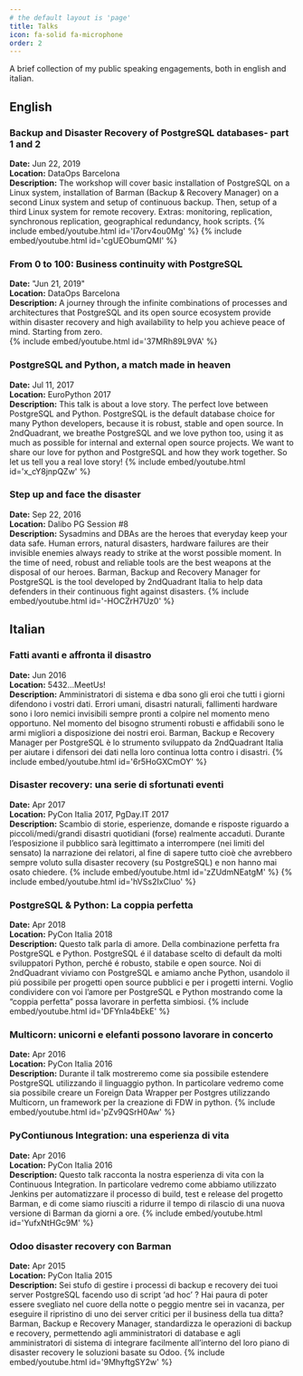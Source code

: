 ```yaml
---
# the default layout is 'page'
title: Talks
icon: fa-solid fa-microphone
order: 2
---
```



A brief collection of my public speaking engagements, both in english and italian.

## English

### Backup and Disaster Recovery of PostgreSQL databases- part 1 and 2

**Date:**  Jun 22, 2019  
**Location:**  DataOps Barcelona  
**Description:**  The workshop will cover basic installation of PostgreSQL on a Linux system, installation of Barman (Backup & Recovery Manager) on a second Linux system and setup of continuous backup. Then, setup of a third Linux system for remote recovery. Extras: monitoring, replication, synchronous replication, geographical redundancy, hook scripts.
{% include embed/youtube.html id='I7orv4ou0Mg' %}
{% include embed/youtube.html id='cgUEObumQMI' %}

### From 0 to 100: Business continuity with PostgreSQL  

**Date:**  "Jun 21, 2019"  
**Location:** DataOps Barcelona  
**Description:** A journey through the infinite combinations of processes and architectures that PostgreSQL and its open source ecosystem provide within disaster recovery and high availability to help you achieve peace of mind. Starting from zero.  
{% include embed/youtube.html id='37MRh89L9VA' %}

### PostgreSQL and Python, a match made in heaven  

**Date:**  Jul 11, 2017  
**Location:** EuroPython 2017  
**Description:** This talk is about a love story. The perfect love between PostgreSQL and Python.  PostgreSQL is the default database choice for many Python developers, because it is robust, stable and open source. In 2ndQuadrant, we breathe PostgreSQL and we love python too, using it as much as possible for internal and external open source projects. We want to share our love for python and PostgreSQL and how they work together. So let us tell you a real love story!
{% include embed/youtube.html id='x_cY8jnpQZw' %}

### Step up and face the disaster  

**Date:**  Sep 22, 2016  
**Location:** Dalibo PG Session #8  
**Description:** Sysadmins and DBAs are the heroes that everyday keep your data safe.
Human errors, natural disasters, hardware failures are their invisible enemies always ready to strike at the worst possible moment. In the time of need, robust and reliable tools are the best weapons at the disposal of our heroes. Barman, Backup and Recovery Manager for PostgreSQL is the tool developed by 2ndQuadrant Italia to help data defenders in their continuous fight against disasters.
{% include embed/youtube.html id='-HOCZrH7Uz0' %}

## Italian

### Fatti avanti e affronta il disastro  

**Date:**  Jun 2016  
**Location:** 5432...MeetUs!  
**Description:** Amministratori di sistema e dba sono gli eroi che tutti i giorni difendono i vostri dati.
Errori umani, disastri naturali, fallimenti hardware sono i loro nemici invisibili sempre pronti a colpire nel momento meno opportuno. Nel momento del bisogno strumenti robusti e affidabili sono le armi migliori a disposizione dei nostri eroi. Barman, Backup e Recovery Manager per PostgreSQL è lo strumento sviluppato da 2ndQuadrant Italia per aiutare i difensori dei dati nella loro continua lotta contro i disastri.
{% include embed/youtube.html id='6r5HoGXCmOY' %}

### Disaster recovery: una serie di sfortunati eventi

**Date:**  Apr 2017  
**Location:** PyCon Italia 2017, PgDay.IT 2017  
**Description:** Scambio di storie, esperienze, domande e risposte riguardo a piccoli/medi/grandi disastri quotidiani (forse) realmente accaduti.
Durante l’esposizione il pubblico sarà legittimato a interrompere (nei limiti del sensato) la narrazione dei relatori, al fine di sapere tutto cioè che avrebbero sempre voluto sulla disaster recovery (su PostgreSQL) e non hanno mai osato chiedere.
{% include embed/youtube.html id='zZUdmNEatgM' %}
{% include embed/youtube.html id='hVSs2IxCluo' %}

### PostgreSQL & Python: La coppia perfetta

**Date:**  Apr 2018  
**Location:** PyCon Italia 2018  
**Description:** Questo talk parla di amore. Della combinazione perfetta fra PostgreSQL e Python. PostgreSQL é il database scelto di default da molti sviluppatori Python, perché é robusto, stabile e open source. Noi di 2ndQuadrant viviamo con PostgreSQL e amiamo anche Python, usandolo il piú possibile per progetti open source pubblici e per i progetti interni. Voglio condividere con voi l’amore per PostgreSQL e Python mostrando come la “coppia perfetta” possa lavorare in perfetta simbiosi.
{% include embed/youtube.html id='DFYnIa4bEkE' %}

### Multicorn: unicorni e elefanti possono lavorare in concerto

**Date:**  Apr 2016  
**Location:** PyCon Italia 2016  
**Description:** Durante il talk mostreremo come sia possibile estendere PostgreSQL utilizzando il linguaggio python. In particolare vedremo come sia possibile creare un Foreign Data Wrapper per Postgres utilizzando Multicorn, un framework per la creazione di FDW in python.
{% include embed/youtube.html id='pZv9QSrH0Aw' %}

### PyContiunous Integration: una esperienza di vita

**Date:**  Apr 2016  
**Location:** PyCon Italia 2016  
**Description:** Questo talk racconta la nostra esperienza di vita con la Continuous Integration.
In particolare vedremo come abbiamo utilizzato Jenkins per automatizzare il processo di build, test e release del progetto Barman, e di come siamo riusciti a ridurre il tempo di rilascio di una nuova versione di Barman da giorni a ore.
{% include embed/youtube.html id='YufxNtHGc9M' %}

### Odoo disaster recovery con Barman

**Date:**  Apr 2015  
**Location:** PyCon Italia 2015  
**Description:** Sei stufo di gestire i processi di backup e recovery dei tuoi server PostgreSQL facendo uso di script ‘ad hoc’ ? Hai paura di poter essere svegliato nel cuore della notte o peggio mentre sei in vacanza, per eseguire il ripristino di uno dei server critici per il business della tua ditta? Barman, Backup e Recovery Manager, standardizza le operazioni di backup e recovery, permettendo agli amministratori di database e agli amministratori di sistema di integrare facilmente all’interno del loro piano di disaster recovery le soluzioni basate su Odoo.
{% include embed/youtube.html id='9MhyftgSY2w' %}
